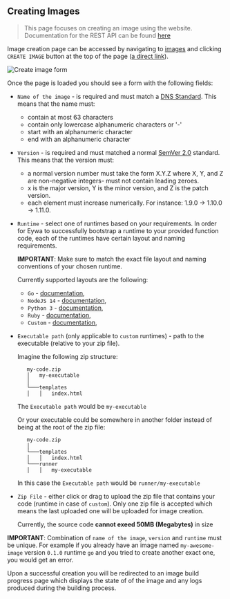 ## Creating Images
> This page focuses on creating an image using the website. Documentation for the REST API can be found [here](/api-docs/?urls.primaryName=registry#/Images/postImages)

Image creation page can be accessed by navigating to [images](/app/images) and clicking `CREATE IMAGE` button at the top of the page ([a direct link](/app/images/create)).

![](/static/docs/images/image_create_form.png "Create image form")

Once the page is loaded you should see a form with the following fields:

- `Name of the image` - is required and must match a [DNS Standard](https://tools.ietf.org/html/rfc1123). This means that the name must:
    - contain at most 63 characters
    - contain only lowercase alphanumeric characters or '-'
    - start with an alphanumeric character
    - end with an alphanumeric character

- `Version` - is required and must matched a normal [SemVer 2.0](https://semver.org/#spec-item-2) standard. This means that the version must:
    - a normal version number must take the form X.Y.Z where X, Y, and Z are non-negative integers- must not contain leading zeroes. 
    - x is the major version, Y is the minor version, and Z is the patch version.
    - each element must increase numerically. For instance: 1.9.0 -> 1.10.0 -> 1.11.0.

- `Runtime` - select one of runtimes based on your requirements. In order for Eywa to successfully bootstrap a runtime to your provided function code, each of the runtimes have certain layout and naming requirements.

    **IMPORTANT**: Make sure to match the exact file layout and naming conventions of your chosen runtime.

    Currently supported layouts are the following:
    - `Go` - [documentation](/docs/images/go),
    - `NodeJS 14` - [documentation](/docs/images/nodejs14),
    - `Python 3` - [documentation](/docs/images/python3),
    - `Ruby` - [documentation](/docs/images/ruby),
    - `Custom` - [documentation](/docs/images/custom),


- `Executable path` (only applicable to `custom` runtimes) - path to the executable (relative to your zip file).    

  Imagine the following zip structure:
   ```
      my-code.zip
      │   my-executable
      │
      └───templates
      │   │   index.html
    ```
  The `Executable path` would be `my-executable`
  
  Or your executable could be somewhere in another folder instead of being at the root of the zip file:
   ```
      my-code.zip
      │
      └───templates
      │   │   index.html
      └───runner
      │   │   my-executable
    ```
  In this case the `Executable path` would be `runner/my-executable`
- `Zip File` - either click or drag to upload the zip file that contains your code (runtime in case of `custom`). Only one zip file is accepted which means the last uploaded one will be uploaded for image creation. 

  Currently, the source code **cannot exeed 50MB (Megabytes)** in size


**IMPORTANT**: Combination of `name of the image`, `version` and `runtime` must be unique. For example if you already have an image named `my-awesome-image` version `0.1.0` runtime `go` and you tried to create another exact one, you would get an error.


Upon a successful creation you will be redirected to an image build progress page which displays the state of of the image and any logs produced during the building process.